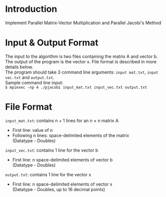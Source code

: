 # Introduction
Implement Parallel Matrix-Vector Multiplication and Parallel Jacobi's Method
# Input & Output Format
The input to the algorithm is two files containing the matrix A and vector b. \
The output of the program is the vector x. File format is described in more details below. \
The program should take 3 command line arguments: `input mat.txt`, `input vec.txt` and `output.txt`. \
Sample command line input: \
   `$ mpiexec -np 4 ./pjacobi input_mat.txt input_vec.txt output.txt`
# File Format
`input_mat.txt`: contains n + 1 lines for an n × n matrix A 
* First line: value of n
* Following n lines: space-delimited elements of the matrix \
(Datatype - Doubles)

`input_vec.txt`: contains 1 line for the vector b
* First line: n space-delimited elements of vector b \
(Datatype - Doubles)

`output.txt`: contains 1 line for the vector x
* First line: n space-delimited elements of vector x \
(Datatype - Doubles, up to 16 decimal points)
